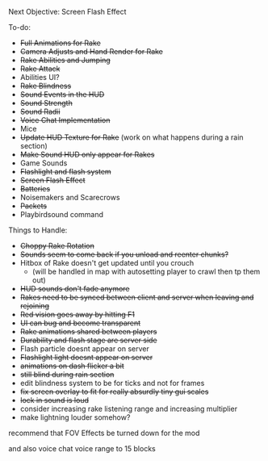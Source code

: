 Next Objective:
Screen Flash Effect

To-do:
- ~~Full Animations for Rake~~
- ~~Camera Adjusts and Hand Render for Rake~~
- ~~Rake Abilities and Jumping~~
- ~~Rake Attack~~
- Abilities UI?
- ~~Rake Blindness~~
- ~~Sound Events in the HUD~~
- ~~Sound Strength~~
- ~~Sound Radii~~
- ~~Voice Chat Implementation~~
- Mice
- ~~Update HUD Texture for Rake~~ (work on what happens during a rain section)
- ~~Make Sound HUD only appear for Rakes~~
- Game Sounds
- ~~Flashlight and flash system~~
- ~~Screen Flash Effect~~
- ~~Batteries~~
- Noisemakers and Scarecrows
- ~~Packets~~
- Playbirdsound command


Things to Handle:
- ~~Choppy Rake Rotation~~
- ~~Sounds seem to come back if you unload and reenter chunks?~~
- Hitbox of Rake doesn't get updated until you crouch
  - (will be handled in map with autosetting player to crawl then tp them out)
- ~~HUD sounds don't fade anymore~~
- ~~Rakes need to be synced between client and server when leaving and rejoining~~
- ~~Red vision goes away by hitting F1~~
- ~~UI can bug and become transparent~~
- ~~Rake animations shared between players~~
- ~~Durability and flash stage are server side~~
- Flash particle doesnt appear on server
- ~~Flashlight light doesnt appear on server~~
- ~~animations on dash flicker a bit~~
- ~~still blind during rain section~~
- edit blindness system to be for ticks and not for frames
- ~~fix screen overlay to fit for really absurdly tiny gui scales~~
- ~~lock in sound is loud~~
- consider increasing rake listening range and increasing multiplier
- make lightning louder somehow?

recommend that FOV Effects be turned down for the mod 

and also voice chat voice range to 15 blocks